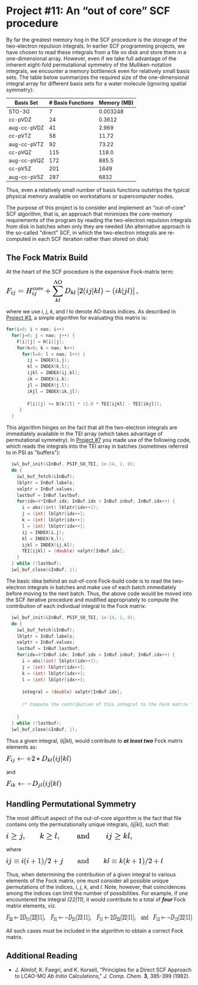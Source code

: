 # Project #11: An “out of core” SCF procedure
By far the greatest memory hog in the SCF procedure is the storage of the
two-electron repulsion integrals.  In earlier SCF programming projects, we have
chosen to read these integrals from a file on disk and store them in a
one-dimensional array.  However, even if we take full advantage of the inherent
eight-fold permutational symmetry of the Mulliken-notation integrals, we
encounter a memory bottleneck even for relatively small basis sets.  The table
below summarizes the required size of the one-dimensional integral array for
different basis sets for a water molecule (ignoring spatial symmetry):

|  Basis Set  |  # Basis Functions  |  Memory (MB)  |
|-------------|---------------------|---------------|
|  STO-3G  |  7  |  0.003248  |
|  cc-pVDZ  |  24  |  0.3612  |
| aug-cc-pVDZ  |  41  |  2.969  |
|  cc-pVTZ  |  58  |  11.72  |
|  aug-cc-pVTZ  |  92  |  73.22  |
|  cc-pVQZ  |  115  |  118.0  |
|  aug-cc-pVQZ  |  172  |  885.5  |
|  cc-pV5Z  |  201  |  1649  |
|  aug-cc-pV5Z  |  287  |  6832  |

Thus, even a relatively small number of basis functions outstrips the typical
physical memory available on workstations or supercomputer nodes.

The purpose of this project is to consider and implement an "out-of-core" SCF
algorithm, that is, an approach that minimizes the core-memory requirements of
the program by reading the two-electron repulsion integrals from disk in
batches when only they are needed (An alternative approach is the so-called
"direct" SCF, in which the two-electron integrals are re-computed in each SCF
iteration rather than stored on disk)

## The Fock Matrix Build

At the heart of the SCF procedure is the expensive Fock-matrix term:

<img src="./figures/fock-matrix.png" height="60">

where we use *i*, *j*, *k*, and *l* to denote AO-basis indices.  As described
in [Project #3](../Project%2303), a simple algorithm for evaluating this matrix is:

```cpp
for(i=0; i < nao; i++)
  for(j=0; j < nao; j++) {
    F[i][j] = H[i][j];
    for(k=0; k < nao; k++)
      for(l=0; l < nao; l++) {
        ij = INDEX(i,j);
        kl = INDEX(k,l);
        ijkl = INDEX(ij,kl);
        ik = INDEX(i,k);
        jl = INDEX(j,l);
        ikjl = INDEX(ik,jl);
  
        F[i][j] += D[k][l] * (2.0 * TEI[ijkl] - TEI[ikjl]);
     }
  }
```

This algorithm hinges on the fact that all the two-electron integrals are
immediately available in the TEI array (which takes advantage of permutational
symmetry).  In [Project #7](../Project%2307) you made use of the following code, 
which reads the integrals into the TEI array in batches (sometimes referred to 
in PSI as "buffers"):

```cpp
  iwl_buf_init(&InBuf, PSIF_SO_TEI, 1e-14, 1, 0);
  do {
    iwl_buf_fetch(&InBuf);
    lblptr = InBuf.labels;
    valptr = InBuf.values;
    lastbuf = InBuf.lastbuf;
    for(idx=4*InBuf.idx; InBuf.idx < InBuf.inbuf; InBuf.idx++) {
      i = abs((int) lblptr[idx++]);
      j = (int) lblptr[idx++];
      k = (int) lblptr[idx++];
      l = (int) lblptr[idx++];
      ij = INDEX(i,j);
      kl = INDEX(k,l);
      ijkl = INDEX(ij,kl);
      TEI[ijkl] = (double) valptr[InBuf.idx];
    }
  } while (!lastbuf);
  iwl_buf_close(&InBuf, 1);
```

The basic idea behind an out-of-core Fock-build code is to read the
two-electron integrals in batches and make use of each batch immediately before
moving to the next batch.  Thus, the above code would be moved into the SCF
iterative procedure and modified appropriately to compute the contribution of
each individual integral to the Fock matrix:

```cpp
  iwl_buf_init(&InBuf, PSIF_SO_TEI, 1e-14, 1, 0);
  do {
    iwl_buf_fetch(&InBuf);
    lblptr = InBuf.labels;
    valptr = InBuf.values;
    lastbuf = InBuf.lastbuf;
    for(idx=4*InBuf.idx; InBuf.idx < InBuf.inbuf; InBuf.idx++) {
      i = abs((int) lblptr[idx++]);
      j = (int) lblptr[idx++];
      k = (int) lblptr[idx++];
      l = (int) lblptr[idx++];

      integral = (double) valptr[InBuf.idx];

      /* Compute the contribution of this integral to the Fock matrix */

    }
  } while (!lastbuf);
  iwl_buf_close(&InBuf, 1);
```

Thus a given integral, (ij|kl), would contribute to <b><i>at least two</i></b> Fock matrix elements as:

<img src="./figures/fock-contribution-1.png" height="20">

and

<img src="./figures/fock-contribution-2.png" height="20">

## Handling Permutational Symmetry

The most difficult aspect of the out-of-core algorithm is the fact that file contains only the permutationally unique integrals,
*(ij|kl)*, such that:

<img src="./figures/index-restrictions.png" height="20">

where

<img src="./figures/compound-indices.png" height="20">

Thus, when determining the contribution of a given integral to various elements
of the Fock matrix, one must consider all possible unique permutations of the
indices, *i*, *j*, *k*, and *l*.  Note, however, that coincidences among the
indices can limit the number of possibilities.  For example, if one encountered
the integral *(22|11)*, it would contribute to a total of <b><i>four</i></b> Fock
matrix elements, viz.

<img src="./figures/fock-contribution-3.png" height="20">

All such cases must be included in the algorithm to obtain a correct Fock matrix.

## Additional Reading
  * J. Almlof, K. Faegri, and K. Korsell, "Principles for a Direct SCF Approach to LCAO-MO *Ab Initio* Calculations," *J. Comp. Chem.* **3**, 385-399 (1982).

